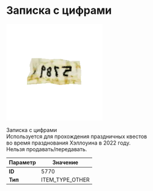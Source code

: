 # Записка с цифрами

![Item Image](../img/5770.webp?raw=true)

Записка с цифрами<br>Используется для прохождения праздничных квестов <br>во время празднования Хэллоуина в 2022 году.<br>Нельзя продавать/передавать.


| Параметр | Значение |
|----------|----------|
| **ID** | 5770 |
| **Тип** | ITEM_TYPE_OTHER |


